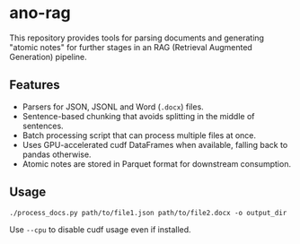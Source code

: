 # ano-rag

This repository provides tools for parsing documents and generating "atomic notes" for further stages in an RAG (Retrieval Augmented Generation) pipeline.

## Features

- Parsers for JSON, JSONL and Word (`.docx`) files.
- Sentence-based chunking that avoids splitting in the middle of sentences.
- Batch processing script that can process multiple files at once.
- Uses GPU-accelerated cudf DataFrames when available, falling back to pandas otherwise.
- Atomic notes are stored in Parquet format for downstream consumption.

## Usage

```
./process_docs.py path/to/file1.json path/to/file2.docx -o output_dir
```

Use `--cpu` to disable cudf usage even if installed.
